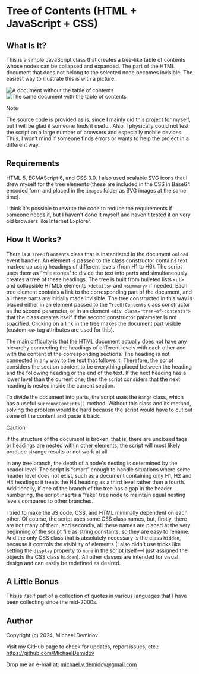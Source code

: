 Tree of Contents (HTML + JavaScript + CSS)
==========================================

What Is It?
-----------

This is a simple JavaScript class that creates a tree-like table of contents whose nodes can be collapsed and expanded. The part of the HTML document that does not belong to the selected node becomes invisible. The easiest way to illustrate this is with a picture.

![A document without the table of contents](images/no_toc.jpg.png) ![The same document with the table of contents](images/toc.jpg.jpg)

> [!NOTE]
> The source code is provided as is, since I mainly did this project for myself, but I will be glad if someone finds it useful. Also, I physically could not test the script on a large number of browsers and especially mobile devices. Thus, I won’t mind if someone finds errors or wants to help the project in a different way.

Requirements
------------

HTML 5, ECMAScript 6, and CSS 3.0. I also used scalable SVG icons that I drew myself for the tree elements (these are included in the CSS in Base64 encoded form and placed in the `images` folder as SVG images at the same time).

I think it's possible to rewrite the code to reduce the requirements if someone needs it, but I haven't done it myself and haven't tested it on very old browsers like Internet Explorer.

How It Works?
-------------

There is a `TreeOfContents` class that is instantiated in the document `onload` event handler. An element is passed to the class constructor contains text marked up using headings of different levels (from H1 to H6). The script uses them as “milestones” to divide the text into parts and simultaneously creates a tree of these headings. The tree is built from bulleted lists `<ul>` and collapsible HTML5 elements `<details>` and `<summary>` if needed. Each tree element contains a link to the corresponding part of the document, and all these parts are initially made invisible. The tree constructed in this way is placed either in an element passed to the `TreeOfContents` class constructor as the second parameter, or in an element `<div class="tree-of-contents">` that the class creates itself if the second constructor parameter is not spacified. Clicking on a link in the tree makes the document part visible (custom `<a>` tag attributes are used for this).

The main difficulty is that the HTML document actually does not have any hierarchy connecting the headings of different levels with each other and with the content of the corresponding sections. The heading is not connected in any way to the text that follows it. Therefore, the script considers the section content to be everything placed between the heading and the following heading or the end of the text. If the next heading has a lower level than the current one, then the script considers that the next heading is nested inside the current section.

To divide the document into parts, the script uses the `Range` class, which has a useful `surroundContents()` method. Without this class and its method, solving the problem would be hard because the script would have to cut out some of the content and paste it back.

> [!CAUTION]
> If the structure of the document is broken, that is, there are unclosed tags or headings are nested within other elements, the script will most likely produce strange results or not work at all.

In any tree branch, the depth of a node's nesting is determined by the header level. The script is “smart” enough to handle situations where some header level does not exist, such as a document containing only H1, H2 and H4 headings: it treats the H4 heading as a third level rather than a fourth. Additionally, if one of the branch of the tree has a gap in the header numbering, the script inserts a “fake” tree node to maintain equal nesting levels compared to other branches.

I tried to make the JS code, CSS, and HTML minimally dependent on each other. Of course, the script uses some CSS class names, but, firstly, there are not many of them, and secondly, all these names are placed at the very beginning of the script file as string constants, so they are easy to rename. And the only CSS class that is absolutely necessary is the class `hidden`, because it controls the visibility of elements (I also didn't use tricks like setting the `display` property to `none` in the script itself — I just assigned the objects the CSS class `hidden`). All other classes are intended for visual design and can easily be redefined as desired.

A Little Bonus
--------------

This is itself part of a collection of quotes in various languages that I have been collecting since the mid-2000s.

Author
------
Copyright (c) 2024, Michael Demidov

Visit my GitHub page to check for updates, report issues, etc.: https://github.com/MichaelDemidov

Drop me an e-mail at: michael.v.demidov@gmail.com
